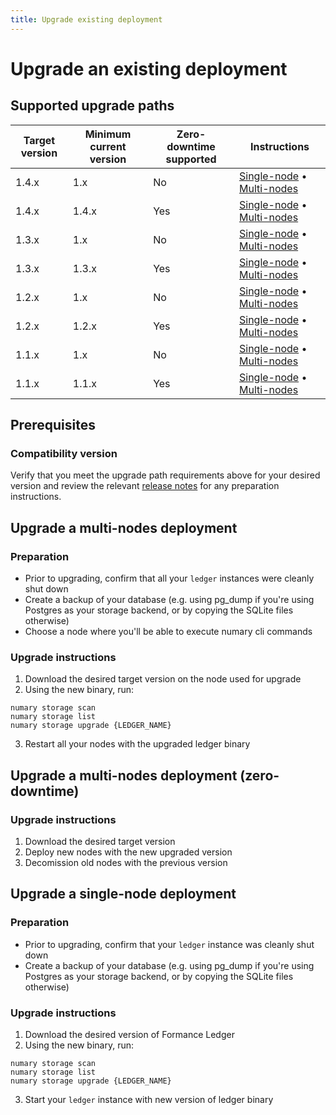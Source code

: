 ```yaml
---
title: Upgrade existing deployment
---
```


# Upgrade an existing deployment

## Supported upgrade paths

| Target version | Minimum current version | Zero-downtime supported | Instructions                                                                                                        |
|----------------|-------------------------|-------------------------|---------------------------------------------------------------------------------------------------------------------|
| 1.4.x          | 1.x                     | No                      | [Single-node](#upgrade-a-single-node-deployment) • [Multi-nodes](#upgrade-a-multi-nodes-deployment)                 |
| 1.4.x          | 1.4.x                   | Yes                     | [Single-node](#upgrade-a-single-node-deployment)  •  [Multi-nodes](#upgrade-a-multi-nodes-deployment-zero-downtime) |
| 1.3.x          | 1.x                     | No                      | [Single-node](#upgrade-a-single-node-deployment)  •  [Multi-nodes](#upgrade-a-multi-nodes-deployment)               |
| 1.3.x          | 1.3.x                   | Yes                     | [Single-node](#upgrade-a-single-node-deployment)  •  [Multi-nodes](#upgrade-a-multi-nodes-deployment-zero-downtime) |
| 1.2.x          | 1.x                     | No                      | [Single-node](#upgrade-a-single-node-deployment)  •  [Multi-nodes](#upgrade-a-multi-nodes-deployment)               |
| 1.2.x          | 1.2.x                   | Yes                     | [Single-node](#upgrade-a-single-node-deployment)  •  [Multi-nodes](#upgrade-a-multi-nodes-deployment-zero-downtime) |
| 1.1.x          | 1.x                     | No                      | [Single-node](#upgrade-a-single-node-deployment)  •  [Multi-nodes](#upgrade-a-multi-nodes-deployment)               |
| 1.1.x          | 1.1.x                   | Yes                     | [Single-node](#upgrade-a-single-node-deployment)  •  [Multi-nodes](#upgrade-a-multi-nodes-deployment-zero-downtime) |

## Prerequisites

### Compatibility version
Verify that you meet the upgrade path requirements above for your desired version and review the relevant [release notes](https://github.com/numary/ledger/releases) for any preparation instructions.

## Upgrade a multi-nodes deployment

### Preparation

* Prior to upgrading, confirm that all your `ledger` instances were cleanly shut down
* Create a backup of your database (e.g. using pg_dump if you're using Postgres as your storage backend, or by copying the SQLite files otherwise)
* Choose a node where you'll be able to execute numary cli commands

### Upgrade instructions

1. Download the desired target version on the node used for upgrade
2. Using the new binary, run:
```
numary storage scan
numary storage list
numary storage upgrade {LEDGER_NAME}
```
3. Restart all your nodes with the upgraded ledger binary

## Upgrade a multi-nodes deployment (zero-downtime)

### Upgrade instructions

1. Download the desired target version
2. Deploy new nodes with the new upgraded version
3. Decomission old nodes with the previous version

## Upgrade a single-node deployment

### Preparation

* Prior to upgrading, confirm that your `ledger` instance was cleanly shut down
* Create a backup of your database (e.g. using pg_dump if you're using Postgres as your storage backend, or by copying the SQLite files otherwise)

### Upgrade instructions

1. Download the desired version of Formance Ledger
2. Using the new binary, run:
```
numary storage scan
numary storage list
numary storage upgrade {LEDGER_NAME}
```
3. Start your `ledger` instance with new version of ledger binary